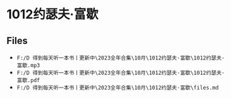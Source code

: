 # 1012约瑟夫·富歇

## Files

- `F:/D 得到每天听一本书丨更新中\2023全年合集\10月\1012约瑟夫·富歇\1012约瑟夫·富歇.mp3`
- `F:/D 得到每天听一本书丨更新中\2023全年合集\10月\1012约瑟夫·富歇\1012约瑟夫·富歇.pdf`
- `F:/D 得到每天听一本书丨更新中\2023全年合集\10月\1012约瑟夫·富歇\files.md`
